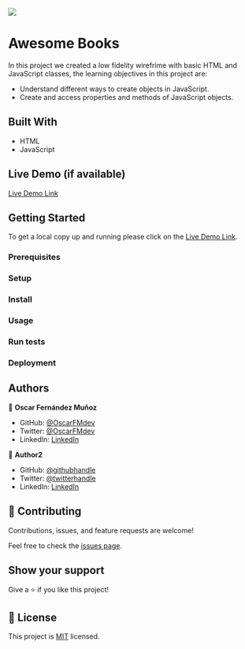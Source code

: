 ![](https://img.shields.io/badge/Microverse-blueviolet)

# Awesome Books

In this project we created a low fidelity wirefrime with basic HTML and JavaScript classes, the learning objectives in this project are:
- Understand different ways to create objects in JavaScript.
- Create and access properties and methods of JavaScript objects.

## Built With

- HTML
- JavaScript

## Live Demo (if available)

[Live Demo Link](https://livedemo.com)


## Getting Started

To get a local copy up and running please click on the [Live Demo Link](https://livedemo.com).

### Prerequisites

### Setup

### Install

### Usage

### Run tests

### Deployment



## Authors

👤 **Oscar Fernández Muñoz**

- GitHub: [@OscarFMdev](https://github.com/OscarFMdev)
- Twitter: [@OscarFMdev](https://twitter.com/OscarFMdev)
- LinkedIn: [LinkedIn](https://linkedin.com/in/OscarFMdev)

👤 **Author2**

- GitHub: [@githubhandle](https://github.com/githubhandle)
- Twitter: [@twitterhandle](https://twitter.com/twitterhandle)
- LinkedIn: [LinkedIn](https://linkedin.com/in/linkedinhandle)

## 🤝 Contributing

Contributions, issues, and feature requests are welcome!

Feel free to check the [issues page](../../issues/).

## Show your support

Give a ⭐️ if you like this project!

<!-- ## Acknowledgments

- Hat tip to anyone whose code was used
- Inspiration
- etc -->

## 📝 License

This project is [MIT](./LICENSE) licensed.
